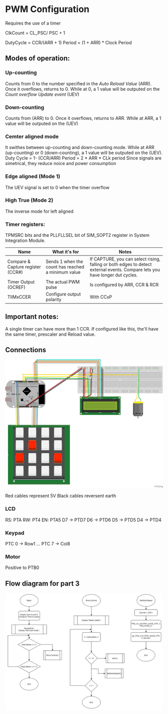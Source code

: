 # PWM Configuration

Requires the use of a timer

ClkCount = CL_PSC/ PSC + 1

DutyCycle = CCR/(ARR + 1)
Period = (1 + ARR) * Clock Period


## Modes of operation:

### Up-counting

Counts from 0 to the number specified in the *Auto Reload Value* (ARR). Once it overflows, returns to 0. While at 0, a 1 value will be outputed on the *Count overflow Update event* (UEV)
### Down-counting

Counts from (ARR) to 0. Once it overflows, returns to ARR. While at ARR, a 1 value will be outputed on the (UEV)
    

### Cemter aligned mode

It swithes between up-counting and down-counting mode. While at ARR (up-counting) or 0 (down-counting), a 1 value will be outputed on the (UEV).
Duty Cycle = 1- (CCR/ARR)
Period = 2 * ARR * CLk period
Since signals are simetrical, they reduce noice and power consumption

### Edge aligned (Mode 1)

The UEV signal is set to 0  when the timer overflow

### High True (Mode 2)

The inverse mode for left aligned 

### Timer registers:

TPMSRC bits and the PLLFLLSEL bit of SIM_SOPT2 register in System Integration Module.

| Name                       | What it's for         | Notes|
|----------------------------|-----------------------|------|
| Compare & Capture register (CCR#) | Sends 1 when the count has reached a minimum value | If CAPTURE, you can select rising, falling or both edges to detect external events. Compare lets you have longer dut cycles. |
| Timer Output (OCREF)       | The actual PWM pulse  |Is configured by ARR, CCR & RCR|
| TIIMxCCER                  | Configure output polarity | With CCxP |

## Important notes:

A single timer can have more than 1 CCR. If configured like this, the'll have the same timer, prescaler and Reload value.



## Connections
![Connections](pract6_motor_bb.png "Connections")

Red cables represent 5V
Black cables reversent earth
### LCD
RS: PTA RW: PT4 EN: PTA5
D7 -> PTD7
D6 -> PTD6
D5 -> PTD5
D4 -> PTD4

### Keypad
PTC 0 -> Row1
...
PTC 7 -> Col8

### Motor
Positive to PTB0

## Flow diagram for part 3

![Diagrama de flujo](DF_act6.png "Flowchart")


